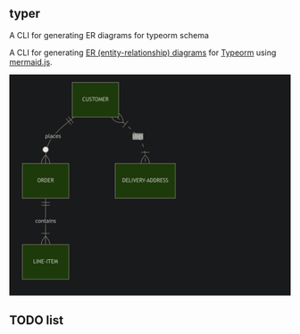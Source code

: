 ## typer

A CLI for generating ER diagrams for typeorm schema

A CLI for generating [ER (entity-relationship) diagrams](https://en.wikipedia.org/wiki/Entity%E2%80%93relationship_model)
for [Typeorm](https://typeorm.io/repository-api#repository-api) using [mermaid.js](https://mermaid-js.github.io).

![Exemple](./images/exemple.png)

## TODO list
